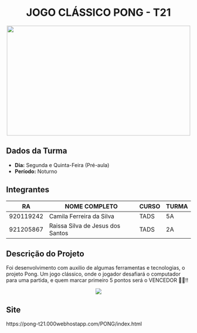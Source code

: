 <h1 align="center">JOGO CLÁSSICO PONG - T21</h1>
<div align="center">
  <img src="https://www.uninove.br/icon.png" width="500" height="300px">
</div>

<h2>Dados da Turma</h2>

* **Dia:** Segunda e Quinta-Feira (Pré-aula)
* **Período:** Noturno

<h2>Integrantes</h2>

| RA         | NOME COMPLETO                        | CURSO | TURMA |
|------------|--------------------------------------|-------|-------|
| 920119242  | Camila Ferreira da Silva             | TADS  |  5A   |
| 921205867  | Raissa Silva de Jesus dos Santos     | TADS  |  2A   |



<h2>Descrição do Projeto</h2>
<p>Foi desenvolvimento com auxilio de algumas ferramentas e tecnologias, o projeto Pong. Um jogo clássico, onde o jogador desafiará o computador para uma partida, e quem marcar primeiro 5 pontos será o VENCEDOR &#128081;&#128640;!! </p>

<div align="center">
<img src="https://i0.wp.com/portalvarada.com/wp-content/uploads/2022/02/pong-o-jogo-que-deu-origem-a-industria-de-videogames-ha-5-decadas-biznews-brasil-noticias-de-fusoes-e-aquisicoes-de-empresas.png?resize=800%2C245&ssl=1">
</div>

<h2>Site</h2>
https://pong-t21.000webhostapp.com/PONG/index.html
   
    
